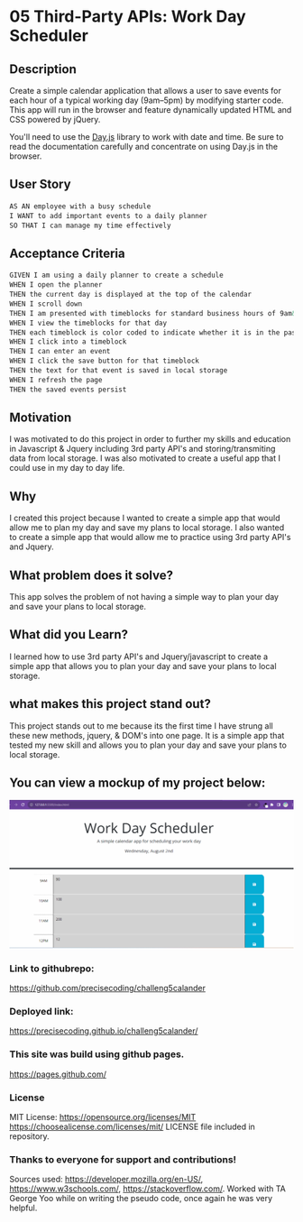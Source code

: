 # 05 Third-Party APIs: Work Day Scheduler

## Description

Create a simple calendar application that allows a user to save events for each hour of a typical working day (9am&ndash;5pm) by modifying starter code. This app will run in the browser and feature dynamically updated HTML and CSS powered by jQuery.

You'll need to use the [Day.js](https://day.js.org/en/) library to work with date and time. Be sure to read the documentation carefully and concentrate on using Day.js in the browser.

## User Story

```md
AS AN employee with a busy schedule
I WANT to add important events to a daily planner
SO THAT I can manage my time effectively
```

## Acceptance Criteria

```md
GIVEN I am using a daily planner to create a schedule
WHEN I open the planner
THEN the current day is displayed at the top of the calendar
WHEN I scroll down
THEN I am presented with timeblocks for standard business hours of 9am&ndash;5pm
WHEN I view the timeblocks for that day
THEN each timeblock is color coded to indicate whether it is in the past, present, or future
WHEN I click into a timeblock
THEN I can enter an event
WHEN I click the save button for that timeblock
THEN the text for that event is saved in local storage
WHEN I refresh the page
THEN the saved events persist
```
## Motivation

I was motivated to do this project in order to further my skills and education in Javascript & Jquery including 3rd party API's and storing/transmiting data from local storage. I was also motivated to create a useful app that I could use in my day to day life.

## Why 

I created this project because I wanted to create a simple app that would allow me to plan my day and save my plans to local storage. I also wanted to create a simple app that would allow me to practice using 3rd party API's and Jquery.

## What problem does it solve?

This app solves the problem of not having a simple way to plan your day and save your plans to local storage.

## What did you Learn?

I learned how to use 3rd party API's and Jquery/javascript to create a simple app that allows you to plan your day and save your plans to local storage.

## what makes this project stand out?

This project stands out to me because its the first time I have strung all these new methods, jquery, & DOM's into one page. It is a simple app that tested my new skill and allows you to plan your day and save your plans to local storage.

## You can view a mockup of my project below:

![Calander App](./Assets/images/project5stillshot.png)

### Link to githubrepo:

https://github.com/precisecoding/challeng5calander

### Deployed link:

https://precisecoding.github.io/challeng5calander/

### This site was build using github pages.

https://pages.github.com/

### License

MIT License: 
https://opensource.org/licenses/MIT 
https://choosealicense.com/licenses/mit/ 
LICENSE file included in repository.

### Thanks to everyone for support and contributions!

Sources used: https://developer.mozilla.org/en-US/, https://www.w3schools.com/, https://stackoverflow.com/. Worked with TA George Yoo while on writing the pseudo code, once again he was very helpful.